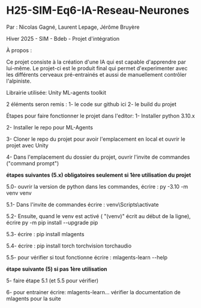 
# H25-SIM-Eq6-IA-Reseau-Neurones

Par : Nicolas Gagné, Laurent Lepage, Jérôme Bruyère

Hiver 2025 - SIM - Bdeb - Projet d'intégration

À propos :

Ce projet consiste à la création d'une IA qui est capable d'apprendre par lui-même. Le projet-ci est le produit final qui permet d'experimenter avec les différents cerveaux pré-entrainés et aussi de manuellement contrôler l'alpiniste. 

Librairie utilisée: Unity ML-agents toolkit

2 éléments seron remis : 
1- le code sur github ici
2- le build du projet

Étapes pour faire fonctionner le projet dans l'editor:
1- Installer python 3.10.x

2- Installer le repo pour ML-Agents 

3- Cloner le repo du projet pour avoir l'emplacement en local et ouvrir le projet avec Unity

4- Dans l'emplacement du dossier du projet, ouvrir l'invite de commandes ("command prompt")

**étapes suivantes (5.x) obligatoires seulement si 1ère utilisation du projet**

5.0- ouvrir la version de python dans les commandes, écrire : py -3.10 -m venv venv

5.1- Dans l'invite de commandes écrire : venv\Scripts\activate

5.2- Ensuite, quand le venv est activé ( "(venv)" écrit au début de la ligne), écrire py -m pip install --upgrade pip

5.3- écrire : pip install mlagents

5.4- écrire : pip install torch torchvision torchaudio

5.5- pour vérifier si tout fonctionne écrire : mlagents-learn --help

**étape suivante (5) si pas 1ère utilisation**

5- faire étape 5.1 (et 5.5 pour vérifier)

6- pour entrainer écrire: mlagents-learn... vérifier la documentation de mlagents pour la suite


